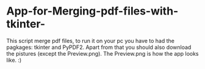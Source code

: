 # App-for-Merging-pdf-files-with-tkinter-
This script merge pdf files, to run it on your pc you have to had the pagkages: tkinter and PyPDF2. Apart from that you should also download the pistures (except the Preview.png). The Preview.png is how the app looks like. :)
